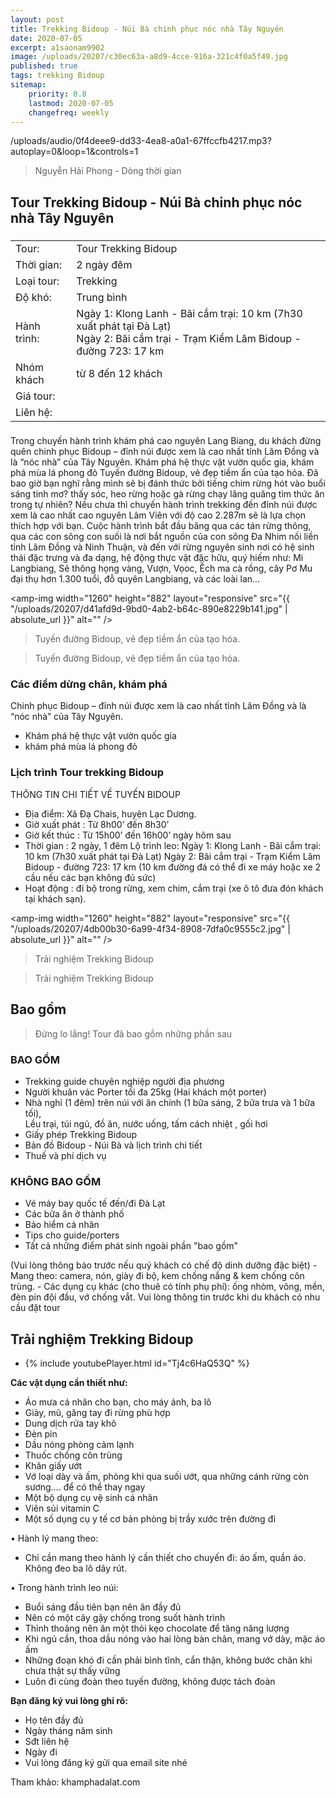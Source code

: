 ```yaml
---
layout: post
title: Trekking Bidoup - Núi Bà chinh phục nóc nhà Tây Nguyên
date: 2020-07-05
excerpt: a1saonam9902
image: /uploads/20207/c30ec63a-a8d9-4cce-916a-321c4f0a5f49.jpg
published: true
tags: trekking Bidoup
sitemap:
    priority: 0.8
    lastmod: 2020-07-05
    changefreq: weekly
---
```


<p>/uploads/audio/0f4deee9-dd33-4ea8-a0a1-67ffccfb4217.mp3?autoplay=0&loop=1&controls=1</p>
<blockquote>Nguyễn Hải Phong - Dòng thời gian</blockquote>

## Tour Trekking Bidoup - Núi Bà chinh phục nóc nhà Tây Nguyên
<div class="table-wrapper">
    <table class="alt">
        <thead>
            <tr>
                <td colspan="2"></td>
            </tr>
        </thead>
        <tbody>
            <tr>
                <td>Tour:</td>
                <td>Tour Trekking Bidoup</td>
            </tr>
            <tr>
                <td>Thời gian:</td>
                <td>2 ngày đêm</td>
            </tr>
            <tr>
                <td>Loại tour:</td>
                <td>Trekking</td>
            </tr>
            <tr>
                <td>Độ khó:</td>
                <td>Trung bình</td>
            </tr>
            <tr>
                <td>Hành trình:</td>
                <td>Ngày 1: Klong Lanh - Bãi cắm trại: 10 km (7h30 xuất phát tại Đà Lạt)
                    <br/> Ngày 2: Bãi cắm trại - Trạm Kiểm Lâm Bidoup - đường 723: 17 km</td>
            </tr>
            <tr>
                <td>Nhóm khách</td>
                <td>từ 8 đến 12 khách</td>
            </tr>
            <tr>
                <td>Giá tour:</td>
                <td></td>
            </tr>
            <tr>
                <td>Liên hệ:</td>
                <td></td>
            </tr>
        </tbody>
        <tfoot>
            <tr>
                <td colspan="2"></td>
            </tr>
        </tfoot>
    </table>
</div>
Trong chuyến hành trình khám phá cao nguyên Lang Biang, du khách đừng quên chinh phục Bidoup – đỉnh núi được xem là cao nhất tỉnh Lâm Đồng và là “nóc nhà” của Tây Nguyên. Khám phá hệ thực vật vườn quốc gia, khám phá mùa lá phong đỏ Tuyến đường Bidoup, vẻ đẹp tiềm ẩn của tạo hóa. Đã bao giờ bạn nghĩ rằng mình sẽ bị đánh thức bởi tiếng chim rừng hót vào buổi sáng tinh mơ? thấy sóc, heo rừng hoặc gà rừng chạy lăng quăng tìm thức ăn trong tự nhiên? Nếu chưa thì chuyến hành trình trekking đến đỉnh núi được xem là cao nhất cao nguyên Lâm Viên với độ cao 2.287m sẽ là lựa chọn thích hợp với bạn. Cuộc hành trình bắt đầu băng qua các tán rừng thông, qua các con sông con suối là nơi bắt nguồn của con sông Đa Nhim nối liền tỉnh Lâm Đồng và Ninh Thuận, và đến với rừng nguyên sinh nơi có hệ sinh thái đặc trưng và đa dạng, hệ động thực vật đặc hữu, quý hiếm như: Mi Langbiang, Sẻ thông họng vàng, Vượn, Vọoc, Ếch ma cà rồng, cây Pơ Mu đại thụ hơn 1.300 tuổi, đỗ quyên Langbiang, và các loài lan…

<span><amp-img width="1260" height="882" layout="responsive" src="{{ "/uploads/20207/d41afd9d-9bd0-4ab2-b64c-890e8229b141.jpg" | absolute_url }}" alt="" /></span>
<blockquote>Tuyến đường Bidoup, vẻ đẹp tiềm ẩn của tạo hóa.</blockquote>
<span><amp-img width="1260" height="882" layout="responsive" src="{{ "/uploads/20207/2151be44-749a-43fa-86cf-9c034acb79db.jpg" | absolute_url }}" alt="" /></span>
<blockquote>Tuyến đường Bidoup, vẻ đẹp tiềm ẩn của tạo hóa.</blockquote>

### Các điểm dừng chân, khám phá
Chinh phục Bidoup – đỉnh núi được xem là cao nhất tỉnh Lâm Đồng và là “nóc nhà” của Tây Nguyên. 
 - Khám phá hệ thực vật vườn quốc gia
 - khám phá mùa lá phong đỏ

### Lịch trình Tour trekking Bidoup
THÔNG TIN CHI TIẾT VỀ TUYẾN BIDOUP
 -  Địa điểm: Xã Đạ Chais, huyện Lạc Dương.
 -  Giờ xuất phát : Từ 8h00’ đến 8h30’
 -  Giờ kết thúc : Từ 15h00’ đến 16h00’ ngày hôm sau
 -  Thời gian : 2 ngày, 1 đêm
Lộ trình leo: 
Ngày 1: Klong Lanh - Bãi cắm trại: 10 km (7h30 xuất phát tại Đà Lạt)
Ngày 2: Bãi cắm trại - Trạm Kiểm Lâm Bidoup - đường 723: 17 km (10 km đường đá có thể đi xe máy hoặc xe 2 cầu nếu các bạn không đủ sức)
-  Hoạt động : đi bộ trong rừng, xem chim, cắm trại
(xe ô tô đưa đón khách tại khách sạn).

<span><amp-img width="1260" height="882" layout="responsive" src="{{ "/uploads/20207/4db00b30-6a99-4f34-8908-7dfa0c9555c2.jpg" | absolute_url }}" alt="" /></span>
<blockquote>Trải nghiệm Trekking Bidoup</blockquote>
<span><amp-img width="1260" height="882" layout="responsive" src="{{ "/uploads/20207/d930681a-cfb0-4f4e-ad1d-ebfc92d9e032.jpg" | absolute_url }}" alt="" /></span>
<blockquote>Trải nghiệm Trekking Bidoup</blockquote>

<h2>Bao gồm</h2>
<blockquote>Đừng lo lắng! Tour đã bao gồm những phần sau</blockquote>
<div class="row">
    <div class="6u 12u$(small)">
        <h3>BAO GỒM</h3>
        <ul>
            <li>Trekking guide chuyên nghiệp người địa phương</li>
            <li>Người khuân vác Porter tối đa 25kg (Hai khách một porter)</li>
            <li>Nhà nghỉ (1 đêm) trên núi với ăn chính (1 bữa sáng, 2 bữa trưa và 1 bữa tối), 
            <br/> Lều trại, túi ngủ, đồ ăn, nước uống, tấm cách nhiệt , gối hơi </li>
            <li>Giấy phép Trekking Bidoup</li>
            <li>Bản đồ  Bidoup - Núi Bà và lịch trình chi tiết</li>
            <li>Thuế và phí dịch vụ</li>
        </ul>
        <h3>KHÔNG BAO GỒM</h3>
        <ul class="alt">
            <li>Vé máy bay quốc tế đến/đi Đà Lạt</li>
            <li>Các bữa ăn ở thành phố</li>
            <li>Bảo hiểm cá nhân</li>
            <li>Tips cho guide/porters</li>
            <li>Tất cả những điểm phát sinh ngoài phần "bao gồm"</li>
        </ul>
    </div>
</div>
(Vui lòng thông báo trước nếu quý khách có chế độ dinh dưỡng đặc biệt)
- Mang theo: camera, nón, giày đi bộ, kem chống nắng & kem chống côn trùng.
- Các dụng cụ khác (cho thuê có tính phụ phí): ống nhòm, võng, mền, đèn pin đội đầu, vớ chống vắt. Vui lòng thông tin trước khi du khách có nhu cầu đặt tour

<h2>Trải nghiệm Trekking Bidoup</h2>
<div>
    <ul>
        <li>
            {% include youtubePlayer.html id="Tj4c6HaQ53Q" %}
        </li>
    </ul>
</div>

**Các vật dụng cần thiết như:**
- Áo mưa cá nhân cho bạn, cho máy ảnh, ba lô
- Giày, mũ, găng tay đi rừng phù hợp
- Dung dịch rửa tay khô
- Đèn pin
- Dầu nóng phòng cảm lạnh
- Thuốc chống côn trùng
- Khăn giấy ướt
- Vớ loại dày và ấm, phòng khi qua suối ướt, qua những cánh rừng còn sương…. để có thể thay ngay
- Một bộ dụng cụ vệ sinh cá nhân
- Viên sủi vitamin C
- Một số dụng cụ y tế cơ bản phòng bị trầy xước trên đường đi

• Hành lý mang theo:
- Chỉ cần mang theo hành lý cần thiết cho chuyến đi: áo ấm, quần áo. Không đeo ba lô dây rút.

• Trong hành trình leo núi:
- Buổi sáng đầu tiên bạn nên ăn đầy đủ
- Nên có một cây gậy chống trong suốt hành trình
- Thỉnh thoảng nên ăn một thỏi kẹo chocolate để tăng năng lượng
- Khi ngủ cần, thoa dầu nóng vào hai lòng bàn chân, mang vớ dày, mặc áo ấm
- Những đoạn khó đi cần phải bình tĩnh, cẩn thận, không bước chân khi chưa thật sự thấy vững
- Luôn đi cùng đoàn theo tuyến đường, không được tách đoàn

**Bạn đăng ký vui lòng ghi rõ:**
- Họ tên đầy đủ
- Ngày tháng năm sinh
- Sđt liên hệ
- Ngày đi
- Vui lòng đăng ký gửi qua email site nhé

Tham khảo: khamphadalat.com

